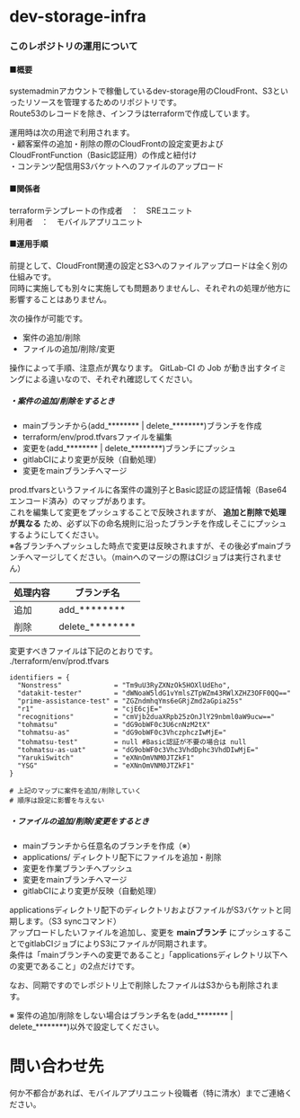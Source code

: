 # dev-storage-infra

### このレポジトリの運用について

#### ■概要
systemadminアカウントで稼働しているdev-storage用のCloudFront、S3といったリソースを管理するためのリポジトリです。  
Route53のレコードを除き、インフラはterraformで作成しています。

運用時は次の用途で利用されます。  
・顧客案件の追加・削除の際のCloudFrontの設定変更およびCloudFrontFunction（Basic認証用）の作成と紐付け  
・コンテンツ配信用S3バケットへのファイルのアップロード  

#### ■関係者
terraformテンプレートの作成者　：　SREユニット  
利用者　：　モバイルアプリユニット

#### ■運用手順
前提として、CloudFront関連の設定とS3へのファイルアップロードは全く別の仕組みです。  
同時に実施しても別々に実施しても問題ありませんし、それぞれの処理が他方に影響することはありません。

次の操作が可能です。

- 案件の追加/削除
- ファイルの追加/削除/変更

操作によって手順、注意点が異なります。
GitLab-CI の Job が動き出すタイミングによる違いなので、それぞれ確認してください。

##### ・案件の追加/削除をするとき

 - mainブランチから(add_******** | delete_********)ブランチを作成
 - terraform/env/prod.tfvarsファイルを編集
 - 変更を(add_******** | delete_********)ブランチにプッシュ
 - gitlabCIにより変更が反映（自動処理）
 - 変更をmainブランチへマージ

prod.tfvarsというファイルに各案件の識別子とBasic認証の認証情報（Base64エンコード済み）のマップがあります。  
これを編集して変更をプッシュすることで反映されますが、 **追加と削除で処理が異なる** ため、必ず以下の命名規則に沿ったブランチを作成しそこにプッシュするようにしてください。  
※各ブランチへプッシュした時点で変更は反映されますが、その後必ずmainブランチへマージしてください。（mainへのマージの際はCIジョブは実行されません）

| 処理内容 | ブランチ名 |
| ---- | ---- |
| 追加 | add_******** |
| 削除 | delete_******** |
  

変更すべきファイルは下記のとおりです。  
./terraform/env/prod.tfvars

```shell
identifiers = {
  "Nonstress"             = "Tm9uU3RyZXNzOk5HOXlUdEho",
  "datakit-tester"        = "dWNoaW5ldG1vYmlsZTpWZm43RWlXZHZ3OFF0QQ=="
  "prime-assistance-test" = "ZGZndmhqYms6eGRjZmd2aGpia25s"
  "r1"                    = "cjE6cjE="
  "recognitions"          = "cmVjb2duaXRpb25zOnJlY29nbml0aW9ucw=="
  "tohmatsu"              = "dG9obWF0c3U6cnNzM2tX"
  "tohmatsu-as"           = "dG9obWF0c3VhczphczIwMjE="
  "tohmatsu-test"         = null #Basic認証が不要の場合は null
  "tohmatsu-as-uat"       = "dG9obWF0c3Vhc3VhdDphc3VhdDIwMjE="
  "YarukiSwitch"          = "eXNnOmVNM0JTZkF1"
  "YSG"                   = "eXNnOmVNM0JTZkF1"
}

# 上記のマップに案件を追加/削除していく
# 順序は設定に影響を与えない
```

##### ・ファイルの追加/削除/変更をするとき

 - mainブランチから任意名のブランチを作成（※）
 - applications/ ディレクトリ配下にファイルを追加・削除
 - 変更を作業ブランチへプッシュ
 - 変更をmainブランチへマージ
 - gitlabCIにより変更が反映（自動処理）

applicationsディレクトリ配下のディレクトリおよびファイルがS3バケットと同期します。（S3 syncコマンド）  
アップロードしたいファイルを追加し、変更を **mainブランチ** にプッシュすることでgitlabCIジョブによりS3にファイルが同期されます。  
条件は「mainブランチへの変更であること」「applicationsディレクトリ以下への変更であること」の2点だけです。

なお、同期ですのでレポジトリ上で削除したファイルはS3からも削除されます。

※ 案件の追加/削除をしない場合はブランチ名を(add_******** | delete_********)以外で設定してください。


# 問い合わせ先

何か不都合があれば、モバイルアプリユニット役職者（特に清水）までご連絡ください。